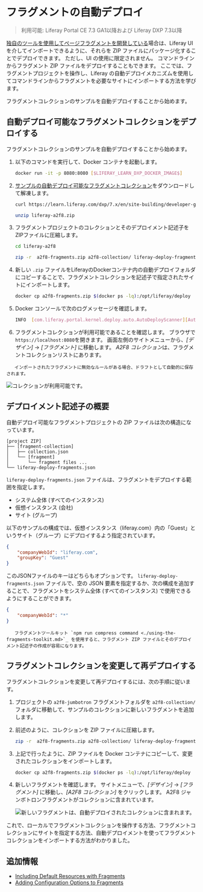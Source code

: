 # フラグメントの自動デプロイ

> 利用可能: Liferay Portal CE 7.3 GA1以降および Liferay DXP 7.3以降

[独自のツールを使用してページフラグメントを開発している](./using-the-fragments-toolkit.md#collection-format-overview)場合は、Liferay UI を介してインポートできるように、それらを ZIP ファイルにパッケージ化することでデプロイできます。 ただし、UI の使用に限定されません。 コマンドラインからフラグメント ZIP ファイルをデプロイすることもできます。 ここでは、フラグメントプロジェクトを操作し、Liferay の自動デプロイメカニズムを使用してコマンドラインからフラグメントを必要なサイトにインポートする方法を学びます。

フラグメントコレクションのサンプルを自動デプロイすることから始めます。

## 自動デプロイ可能なフラグメントコレクションをデプロイする

フラグメントコレクションのサンプルを自動デプロイすることから始めます。

1.  以下のコマンドを実行して、Docker コンテナを起動します。

    ``` bash
    docker run -it -p 8080:8080 [$LIFERAY_LEARN_DXP_DOCKER_IMAGE$]
    ```

2.  [サンプルの自動デプロイ可能なフラグメントコレクション](https://learn.liferay.com/dxp/7.x/en/site-building/developer-guide/developing-page-fragments/liferay-a2f8.zip)をダウンロードして解凍します。

    ``` bash
    curl https://learn.liferay.com/dxp/7.x/en/site-building/developer-guide/developing-page-fragments/liferay-a2f8.zip -O
    ```

    ``` bash
    unzip liferay-a2f8.zip
    ```

3.  フラグメントプロジェクトのコレクションとそのデプロイメント記述子をZIPファイルに圧縮します。

    ``` bash
    cd liferay-a2f8
    ```

    ``` bash
    zip -r  a2f8-fragments.zip a2f8-collection/ liferay-deploy-fragments.json
    ```

4.  新しい `.zip` ファイルをLiferayのDockerコンテナ内の自動デプロイフォルダにコピーすることで、フラグメントコレクションを記述子で指定されたサイトにインポートします。

    ``` bash
    docker cp a2f8-fragments.zip $(docker ps -lq):/opt/liferay/deploy
    ```

5.  Docker コンソールで次のログメッセージを確認します。

    ``` bash
    INFO  [com.liferay.portal.kernel.deploy.auto.AutoDeployScanner][AutoDeployDir:263] Processing a2f8-fragments.zip
    ```

6.  フラグメントコレクションが利用可能であることを確認します。 ブラウザで`https://localhost:8080`を開きます。 画面左側のサイトメニューから、*[デザイン]* → *[フラグメント]* に移動します。 *A2F8 コレクション*は、フラグメントコレクションリストにあります。

<!-- end list -->

``` note::
   インポートされたフラグメントに無効なルールがある場合、ドラフトとして自動的に保存されます。
```

![コレクションが利用可能です。](./auto-deploying-fragments/images/01.png)

## デプロイメント記述子の概要

自動デプロイ可能なフラグメントプロジェクトの ZIP ファイルは次の構造になっています。

``` 
[project ZIP]
├── [fragment-collection]
│   ├── collection.json
│   └── [fragment]
│       └── fragment files ...
└── liferay-deploy-fragments.json

```

`liferay-deploy-fragments.json` ファイルは、フラグメントをデプロイする範囲を指定します。

  - システム全体 (すべてのインスタンス)
  - 仮想インスタンス (会社)
  - サイト (グループ)

以下のサンプルの構成では、仮想インスタンス（liferay.com）内の「Guest」というサイト（グループ）にデプロイするよう指定されています。

``` json
{
    "companyWebId": "liferay.com",
    "groupKey": "Guest"
}
```

このJSONファイルのキーはどちらもオプションです。 `liferay-deploy-fragments.json` ファイルで、空の JSON 要素を指定するか、次の構成を追加することで、フラグメントをシステム全体 (すべてのインスタンス) で使用できるようにすることができます。

``` json
{
    "companyWebId": "*"
}
```

``` note::
   フラグメントツールキット `npm run compress command <./using-the-fragments-toolkit.md>`_ を使用すると、フラグメント ZIP ファイルとそのデプロイメント記述子の作成が容易になります。
```

## フラグメントコレクションを変更して再デプロイする

フラグメントコレクションを変更して再デプロイするには、次の手順に従います。

1.  プロジェクトの `a2f8-jumbotron` フラグメントフォルダを `a2f8-collection/` フォルダに移動して、サンプルのコレクションに新しいフラグメントを追加します。

2.  前述のように、コレクションを ZIP ファイルに圧縮します。

    ``` bash
    zip -r  a2f8-fragments.zip a2f8-collection/ liferay-deploy-fragments.json
    ```

3.  上記で行ったように、ZIP ファイルを Docker コンテナにコピーして、変更されたコレクションをインポートします。

    ``` bash
    docker cp a2f8-fragments.zip $(docker ps -lq):/opt/liferay/deploy
    ```

4.  新しいフラグメントを確認します。 サイトメニューで、*[デザイン]* → *[フラグメント]* に移動し、*[A2F8 コレクション]* をクリックします。 A2F8 ジャンボトロンフラグメントがコレクションに含まれています。

    ![新しいフラグメントは、自動デプロイされたコレクションに含まれます。](./auto-deploying-fragments/images/02.png)

これで、ローカルでフラグメントコレクションを操作する方法、フラグメントコレクションにサイトを指定する方法、自動デプロイメントを使ってフラグメントコレクションをインポートする方法がわかりました。

## 追加情報

  - [Including Default Resources with Fragments](./including-default-resources-with-fragments.md)
  - [Adding Configuration Options to Fragments](./adding-configuration-options-to-fragments.md)

